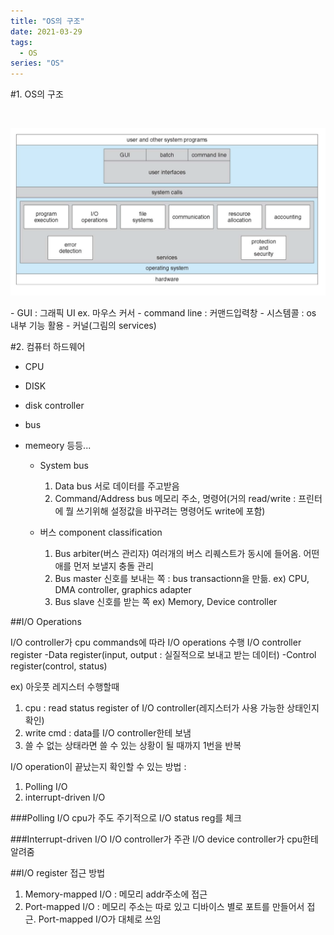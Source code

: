 ```yaml
---
title: "OS의 구조"
date: 2021-03-29
tags:
  - OS
series: "OS"
---
```


#1. OS의 구조

<br/>
<p align="center"><img src = "./osinstructure.png"/></p>
    - GUI : 그래픽 UI ex. 마우스 커서
    - command line : 커맨드입력창
    - 시스템콜 : os 내부 기능 활용
    - 커널(그림의 services)

#2. 컴퓨터 하드웨어

- CPU
- DISK
- disk controller
- bus
- memeory
  등등...

  - System bus

    1. Data bus
       서로 데이터를 주고받음
    2. Command/Address bus
       메모리 주소, 명령어(거의 read/write : 프린터에 뭘 쓰기위해 설정값을 바꾸려는 명령어도 write에 포함)

  - 버스 component classification
    1. Bus arbiter(버스 관리자)
       여러개의 버스 리퀘스트가 동시에 들어옴. 어떤애를 먼저 보낼지 충돌 관리
    2. Bus master
       신호를 보내는 쪽 : bus transactionn을 만듦.
       ex) CPU, DMA controller, graphics adapter
    3. Bus slave
       신호를 받는 쪽
       ex) Memory, Device controller

##I/O Operations

I/O controller가 cpu commands에 따라 I/O operations 수행
I/O controller register
-Data register(input, output : 실질적으로 보내고 받는 데이터)
-Control register(control, status)

ex) 아웃풋 레지스터 수행할때

1. cpu : read status register of I/O controller(레지스터가 사용 가능한 상태인지 확인)
2. write cmd : data를 I/O controller한테 보냄
3. 쓸 수 없는 상태라면 쓸 수 있는 상황이 될 때까지 1번을 반복

I/O operation이 끝났는지 확인할 수 있는 방법 :

1. Polling I/O
2. interrupt-driven I/O

###Polling I/O
cpu가 주도
주기적으로 I/O status reg를 체크

###Interrupt-driven I/O
I/O controller가 주관
I/O device controller가 cpu한테 알려줌

##I/O register 접근 방법

1. Memory-mapped I/O : 메모리 addr주소에 접근
2. Port-mapped I/O : 메모리 주소는 따로 있고 디바이스 별로 포트를 만들어서 접근. Port-mapped I/O가 대체로 쓰임
